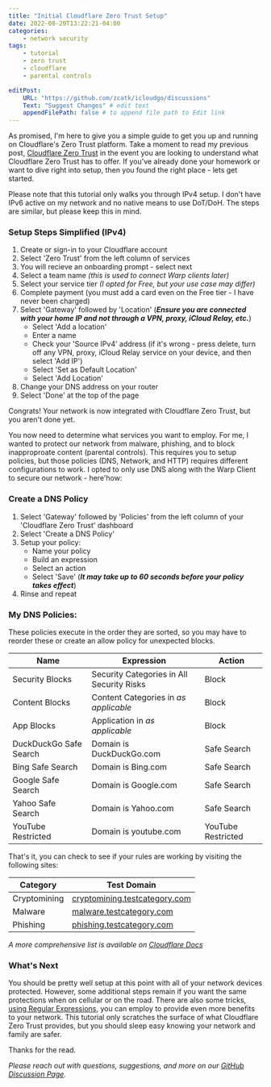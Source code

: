 ```yaml
---
title: "Initial Cloudflare Zero Trust Setup"
date: 2022-08-20T13:22:21-04:00
categories:
    - network security 
tags:
    - tutorial
    - zero trust
    - cloudflare
    - parental controls

editPost:
    URL: "https://github.com/zcatk/icloudgo/discussions"
    Text: "Suggest Changes" # edit text
    appendFilePath: false # to append file path to Edit link
---
```


As promised, I'm here to give you a simple guide to get you up and running on Cloudflare's Zero Trust platform. Take a moment to read my previous post, [Cloudflare Zero Trust](/posts/cloudflare-zero-trust/) in the event you are looking to understand what Cloudflare Zero Trust has to offer. If you've already done your homework or want to dive right into setup, then you found the right place - lets get started.

Please note that this tutorial only walks you through IPv4 setup. I don't have IPv6 active on my network and no native means to use DoT/DoH. The steps are similar, but please keep this in mind.

### Setup Steps Simplified (IPv4)

1) Create or sign-in to your Cloudflare account
2) Select 'Zero Trust' from the left column of services
3) You will recieve an onboarding prompt - select next
4) Select a team name _(this is used to connect Warp clients later)_
5) Select your service tier _(I opted for Free, but your use case may differ)_
6) Complete payment (you must add a card even on the Free tier - I have never been charged)
7) Select 'Gateway' followed by 'Location' (**_Ensure you are connected with your home IP and not through a VPN, proxy, iCloud Relay, etc._**)
    - Select 'Add a location'
    - Enter a name
    - Check your 'Source IPv4' address (if it's wrong - press delete, turn off any VPN, proxy, iCloud Relay service on your device, and then select 'Add IP') 
    - Select 'Set as Default Location'
    - Select 'Add Location' 
8) Change your DNS address on your router
9) Select 'Done' at the top of the page  

Congrats! Your network is now integrated with Cloudflare Zero Trust, but you aren't done yet. 

You now need to determine what services you want to employ. For me, I wanted to protect our network from malware, phishing, and to block inapproproate content (parental controls). This requires you to setup policies, but those policies (DNS, Network, and HTTP) requires different configurations to work. I opted to only use DNS along with the Warp Client to secure our network - here'how: 

### Create a DNS Policy

1) Select 'Gateway' followed by 'Policies' from the left column of your 'Cloudflare Zero Trust' dashboard
2) Select 'Create a DNS Policy'
3) Setup your policy:
    - Name your policy
    - Build an expression
    - Select an action
    - Select 'Save' (_**It may take up to 60 seconds before your policy takes effect**_)
4) Rinse and repeat 

### My DNS Policies:

These policies execute in the order they are sorted, so you may have to reorder these or create an allow policy for unexpected blocks. 

Name | Expression | Action
---|---|---
Security Blocks | Security Categories in All Security Risks | Block
Content Blocks | Content Categories in _as applicable_ | Block
App Blocks | Application in _as applicable_ | Block
DuckDuckGo Safe Search | Domain is DuckDuckGo.com | Safe Search
Bing Safe Search | Domain is Bing.com | Safe Search
Google Safe Search | Domain is Google.com | Safe Search
Yahoo Safe Search | Domain is Yahoo.com | Safe Search
YouTube Restricted | Domain is youtube.com | YouTube Restricted

That's it, you can check to see if your rules are working by visiting the following sites:

Category | Test Domain 
---|---
Cryptomining | [cryptomining.testcategory.com](https://cryptomining.testcategory.com)
Malware | [malware.testcategory.com](https://malware.testcategory.com)
Phishing | [phishing.testcategory.com](https://phishing.testcategory.com)

_A more comprehensive list is available on [Cloudflare Docs](https://developers.cloudflare.com/cloudflare-one/policies/filtering/dns-policies/check-policy/)_

### What's Next

You should be pretty well setup at this point with all of your network devices protected. However, some additional steps remain if you want the same protections when on cellular or on the road. There are also some tricks, [using Regular Expressions](/posts/cloudflare-zero-trust-regular-expressions/), you can employ to provide even more benefits to your network. This tutorial only scratches the surface of what Cloudflare Zero Trust provides, but you should sleep easy knowing your network and family are safer.

Thanks for the read.

_Please reach out with questions, suggestions, and more on our [GitHub Discussion Page](https://github.com/zcatk/icloudgo/discussions)._ 